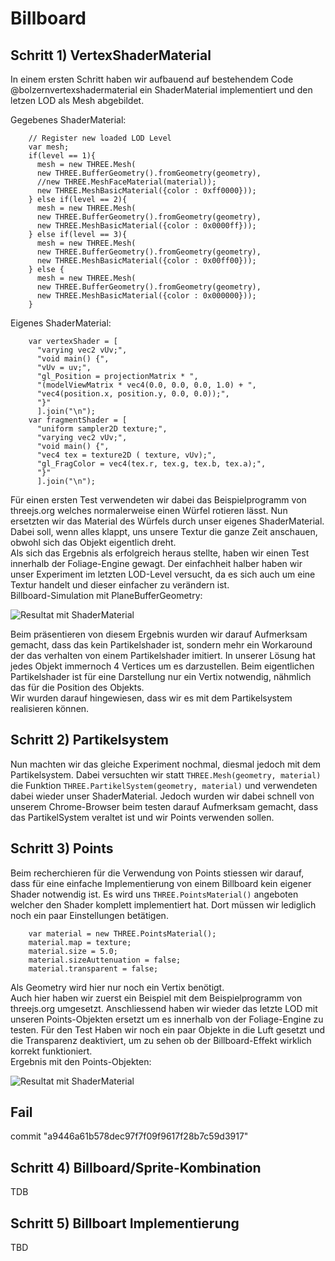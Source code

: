 
# Billboard

## Schritt 1) VertexShaderMaterial

In einem ersten Schritt haben wir aufbauend auf bestehendem Code @bolzernvertexshadermaterial
ein ShaderMaterial implementiert und den letzen LOD als Mesh abgebildet.

Gegebenes ShaderMaterial:

~~~~~~~~~~~~~~~~~~~~~~~~~~~~~~~~~~~~~~~~~~ {.javascript .numberLines}	
    // Register new loaded LOD Level
    var mesh;
    if(level == 1){
      mesh = new THREE.Mesh(
      new THREE.BufferGeometry().fromGeometry(geometry),
      //new THREE.MeshFaceMaterial(material));
      new THREE.MeshBasicMaterial({color : 0xff0000}));
    } else if(level == 2){
      mesh = new THREE.Mesh(
      new THREE.BufferGeometry().fromGeometry(geometry),
      new THREE.MeshBasicMaterial({color : 0x0000ff}));
    } else if(level == 3){
      mesh = new THREE.Mesh(
      new THREE.BufferGeometry().fromGeometry(geometry),
      new THREE.MeshBasicMaterial({color : 0x00ff00}));
    } else {
      mesh = new THREE.Mesh(
      new THREE.BufferGeometry().fromGeometry(geometry),
      new THREE.MeshBasicMaterial({color : 0x000000}));
    }
~~~~~~~~~~~~~~~~~~~~~~~~~~~~~~~~~~~~~~~~~~~~

Eigenes ShaderMaterial:

~~~~~~~~~~~~~~~~~~~~~~~~~~~~~~~~~~~~~~~~~~ {.javascript .numberLines}	
    var vertexShader = [
      "varying vec2 vUv;",
      "void main() {",
      "vUv = uv;",
      "gl_Position = projectionMatrix * ",
      "(modelViewMatrix * vec4(0.0, 0.0, 0.0, 1.0) + ",
      "vec4(position.x, position.y, 0.0, 0.0));",
      "}"
      ].join("\n");
    var fragmentShader = [
      "uniform sampler2D texture;",
      "varying vec2 vUv;",
      "void main() {",
      "vec4 tex = texture2D ( texture, vUv);",
      "gl_FragColor = vec4(tex.r, tex.g, tex.b, tex.a);",
      "}"
      ].join("\n");
~~~~~~~~~~~~~~~~~~~~~~~~~~~~~~~~~~~~~~~~~~~~

Für einen ersten Test verwendeten wir dabei das Beispielprogramm von threejs.org welches normalerweise einen Würfel rotieren lässt. Nun ersetzten wir das Material des Würfels durch unser eigenes ShaderMaterial. Dabei soll, wenn alles klappt, uns unsere Textur die ganze Zeit anschauen, obwohl sich das Objekt eigentlich dreht.  
Als sich das Ergebnis als erfolgreich heraus stellte, haben wir einen Test innerhalb der Foliage-Engine gewagt. Der einfachheit halber haben wir unser Experiment im letzten LOD-Level versucht, da es sich auch um eine Textur handelt und dieser einfacher zu verändern ist.  
Billboard-Simulation mit PlaneBufferGeometry:

![Resultat mit ShaderMaterial](assets/images/fancyColorBillboard.png)

Beim präsentieren von diesem Ergebnis wurden wir darauf Aufmerksam gemacht, dass das kein Partikelshader ist, sondern mehr ein Workaround der das verhalten von einem Partikelshader imitiert. In unserer Lösung hat jedes Objekt immernoch 4 Vertices um es darzustellen. Beim eigentlichen Partikelshader ist für eine Darstellung nur ein Vertix notwendig, nähmlich das für die Position des Objekts.  
Wir wurden darauf hingewiesen, dass wir es mit dem Partikelsystem realisieren können.

## Schritt 2) Partikelsystem
Nun machten wir das gleiche Experiment nochmal, diesmal jedoch mit dem Partikelsystem. Dabei versuchten wir statt `THREE.Mesh(geometry, material)` die Funktion `THREE.PartikelSystem(geometry, material)` und verwendeten dabei wieder unser ShaderMaterial. Jedoch wurden wir dabei schnell von unserem Chrome-Browser beim testen darauf Aufmerksam gemacht, dass das PartikelSystem veraltet ist und wir Points verwenden sollen.

## Schritt 3) Points
Beim recherchieren für die Verwendung von Points stiessen wir darauf, dass für eine einfache Implementierung von einem Billboard kein eigener Shader notwendig ist. Es wird uns `THREE.PointsMaterial()` angeboten welcher den Shader komplett implementiert hat. Dort müssen wir lediglich noch ein paar Einstellungen betätigen.

~~~~~~~~~~~~~~~~~~~~~~~~~~~~~~~~~~~~~~~~~~ {.javascript .numberLines}	
    var material = new THREE.PointsMaterial();
    material.map = texture;
    material.size = 5.0;
    material.sizeAuttenuation = false;
    material.transparent = false;
~~~~~~~~~~~~~~~~~~~~~~~~~~~~~~~~~~~~~~~~~~~~

Als Geometry wird hier nur noch ein Vertix benötigt.  
Auch hier haben wir zuerst ein Beispiel mit dem Beispielprogramm von threejs.org umgesetzt. Anschliessend haben wir wieder das letzte LOD mit unseren Points-Objekten ersetzt um es innerhalb von der Foliage-Engine zu testen. Für den Test Haben wir noch ein paar Objekte in die Luft gesetzt und die Transparenz deaktiviert, um zu sehen ob der Billboard-Effekt wirklich korrekt funktioniert.  
Ergebnis mit den Points-Objekten:

![Resultat mit ShaderMaterial](assets/images/billboardSample.png)

## Fail
commit "a9446a61b578dec97f7f09f9617f28b7c59d3917"

## Schritt 4) Billboard/Sprite-Kombination
TDB

## Schritt 5) Billboart Implementierung
TBD
